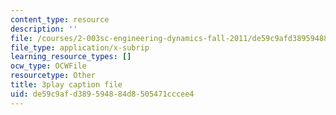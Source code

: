 ```yaml
---
content_type: resource
description: ''
file: /courses/2-003sc-engineering-dynamics-fall-2011/de59c9afd389594884d8505471cccee4_QHTJK0v404U.vtt
file_type: application/x-subrip
learning_resource_types: []
ocw_type: OCWFile
resourcetype: Other
title: 3play caption file
uid: de59c9af-d389-5948-84d8-505471cccee4
---
```


